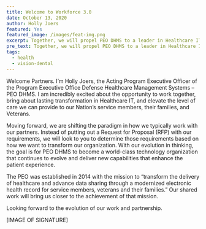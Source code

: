 ```yaml
---
title: Welcome to Workforce 3.0
date: October 13, 2020
author: Holly Joers
featured: Yes
featured_image: /images/feat-img.png
excerpt: Together, we will propel PEO DHMS to a leader in Healthcare IT
pre_text: Together, we will propel PEO DHMS to a leader in Healthcare IT
tags:
  - health
  - vision-dental
---
```

Welcome Partners. I’m Holly Joers, the Acting Program Executive Officer of the Program Executive Office Defense Healthcare Management Systems – PEO DHMS. 
I am incredibly excited about the opportunity to work together, bring about lasting transformation in Healthcare IT, and elevate the level of care we can provide to our Nation’s service members, their families, and Veterans.  

Moving forward, we are shifting the paradigm in how we typically work with our partners. Instead of putting out a Request for Proposal (RFP) with our requirements, we will look to you to determine those requirements based on how we want to transform our organization. With our evolution in thinking, the goal is for PEO DHMS to become a world-class technology organization that continues to evolve and deliver new capabilities that enhance the patient experience. 

The PEO was established in 2014 with the mission to “transform the delivery of healthcare and advance data sharing through a modernized electronic health record for service members, veterans and their families.”  Our shared work will bring us closer to the achievement of that mission. 

Looking forward to the evolution of our work and partnership. 

\[IMAGE OF SIGNATURE]